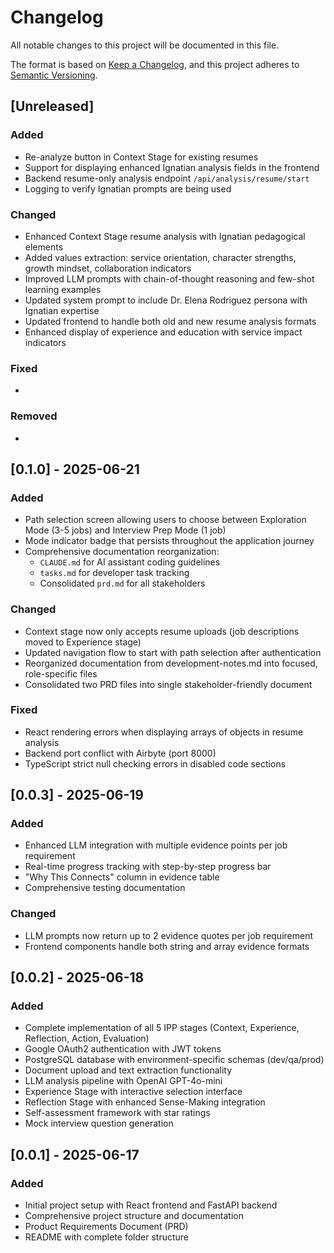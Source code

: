 # Changelog

All notable changes to this project will be documented in this file.

The format is based on [Keep a Changelog](https://keepachangelog.com/en/1.0.0/),
and this project adheres to [Semantic Versioning](https://semver.org/spec/v2.0.0.html).

## [Unreleased]

### Added
- Re-analyze button in Context Stage for existing resumes
- Support for displaying enhanced Ignatian analysis fields in the frontend
- Backend resume-only analysis endpoint `/api/analysis/resume/start`
- Logging to verify Ignatian prompts are being used

### Changed
- Enhanced Context Stage resume analysis with Ignatian pedagogical elements
- Added values extraction: service orientation, character strengths, growth mindset, collaboration indicators
- Improved LLM prompts with chain-of-thought reasoning and few-shot learning examples
- Updated system prompt to include Dr. Elena Rodriguez persona with Ignatian expertise
- Updated frontend to handle both old and new resume analysis formats
- Enhanced display of experience and education with service impact indicators

### Fixed
- 

### Removed
- 

## [0.1.0] - 2025-06-21

### Added
- Path selection screen allowing users to choose between Exploration Mode (3-5 jobs) and Interview Prep Mode (1 job)
- Mode indicator badge that persists throughout the application journey
- Comprehensive documentation reorganization:
  - `CLAUDE.md` for AI assistant coding guidelines
  - `tasks.md` for developer task tracking
  - Consolidated `prd.md` for all stakeholders

### Changed
- Context stage now only accepts resume uploads (job descriptions moved to Experience stage)
- Updated navigation flow to start with path selection after authentication
- Reorganized documentation from development-notes.md into focused, role-specific files
- Consolidated two PRD files into single stakeholder-friendly document

### Fixed
- React rendering errors when displaying arrays of objects in resume analysis
- Backend port conflict with Airbyte (port 8000)
- TypeScript strict null checking errors in disabled code sections

## [0.0.3] - 2025-06-19

### Added
- Enhanced LLM integration with multiple evidence points per job requirement  
- Real-time progress tracking with step-by-step progress bar
- "Why This Connects" column in evidence table
- Comprehensive testing documentation

### Changed
- LLM prompts now return up to 2 evidence quotes per job requirement
- Frontend components handle both string and array evidence formats

## [0.0.2] - 2025-06-18

### Added
- Complete implementation of all 5 IPP stages (Context, Experience, Reflection, Action, Evaluation)
- Google OAuth2 authentication with JWT tokens
- PostgreSQL database with environment-specific schemas (dev/qa/prod)
- Document upload and text extraction functionality
- LLM analysis pipeline with OpenAI GPT-4o-mini
- Experience Stage with interactive selection interface
- Reflection Stage with enhanced Sense-Making integration
- Self-assessment framework with star ratings
- Mock interview question generation

## [0.0.1] - 2025-06-17

### Added
- Initial project setup with React frontend and FastAPI backend
- Comprehensive project structure and documentation
- Product Requirements Document (PRD)
- README with complete folder structure